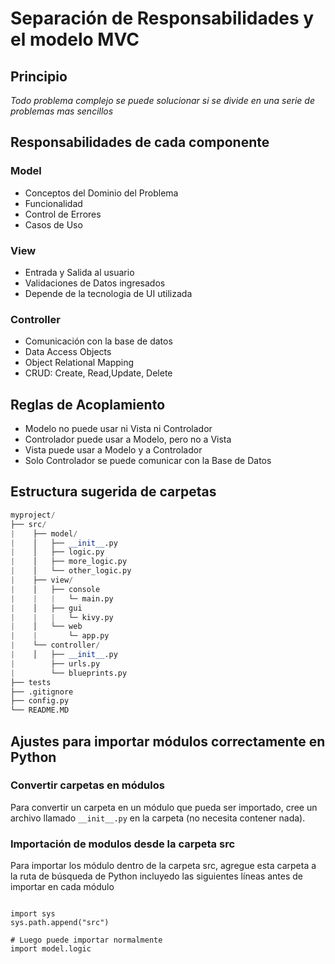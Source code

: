 # Separación de Responsabilidades y el modelo MVC


## Principio

*Todo problema complejo se puede solucionar si se divide en una serie de problemas mas sencillos*

## Responsabilidades de cada componente

### Model

* Conceptos del Dominio del Problema
* Funcionalidad
* Control de Errores
* Casos de Uso

### View

* Entrada y Salida al usuario
* Validaciones de Datos ingresados
* Depende de la tecnologia de UI utilizada

### Controller
    
* Comunicación con la base de datos
* Data Access Objects
* Object Relational Mapping
* CRUD: Create, Read,Update, Delete
            
## Reglas de Acoplamiento

* Modelo no puede usar ni Vista ni Controlador
* Controlador puede usar a Modelo, pero no a Vista
* Vista puede usar a Modelo y a Controlador
* Solo Controlador se puede comunicar con la Base de Datos

## Estructura sugerida de carpetas

```python
myproject/
├── src/
|    ├── model/
|    │   ├── __init__.py
|    │   ├── logic.py
|    │   ├── more_logic.py
|    │   └── other_logic.py
|    ├── view/
|    │   ├── console
|    |   |   └─ main.py
|    │   ├── gui
|    |   |   └─ kivy.py
|    │   └── web
|    |       └─ app.py
|    └── controller/
|    │   ├── __init__.py
|        ├── urls.py
|        └── blueprints.py
├── tests
├── .gitignore
├── config.py
└── README.MD
```

## Ajustes para importar módulos correctamente en Python

### Convertir carpetas en módulos

Para convertir un carpeta en un módulo que pueda ser importado, 
cree un archivo llamado `__init__.py` en la carpeta (no necesita contener nada).

### Importación de modulos desde la carpeta src

Para importar los módulo dentro de la carpeta src, agregue esta carpeta a la ruta de búsqueda
de Python incluyedo las siguientes líneas antes de importar en cada módulo

```

import sys 
sys.path.append("src")

# Luego puede importar normalmente
import model.logic
```
